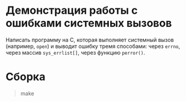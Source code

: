 # Демонстрация работы с ошибками системных вызовов
Написать программу на C, которая выполняет системный вызов (например, `open`) и выводит ошибку тремя способами: через `errno`, через массив `sys_errlist[]`, через функцию `perror()`.

# Сборка
> make